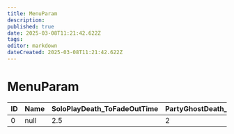 ```yaml
---
title: MenuParam
description: 
published: true
date: 2025-03-08T11:21:42.622Z
tags: 
editor: markdown
dateCreated: 2025-03-08T11:21:42.622Z
---
```


# MenuParam
|ID|Name|SoloPlayDeath_ToFadeOutTime|PartyGhostDeath_ToFadeOutTime|PlayerMaxHpLimit|PlayerMaxMpLimit|PlayerMaxSpLimit|ActionPanelChangeThreshold_Vel|ActionPanelChangeThreshold_PassTime|PlayerMaxAddHp|PlayerMaxAddMp|PlayerMaxAddSp|DecalPosOffsetX|DecalPosOffsetY|WirePointMinSize|WirePointMaxSize|HealthHpNoDamage|HealthHpLightDamage|HealthHpHeavyDamage|HealthHpDying|HealthHpDead|PlayerCountSoul|LockStaminaNoDamage|LockStaminaLightDamage|LockStaminaMiddleDamage|LockStaminaHeavyDamage|LockStaminaCriticalDamage|WireOffScreenRangeX|WireOffScreenRangeY|WireOffScreenDisplayX|WireOffScreenDisplayY|WireOffScreenScaleEnable|WireOffScreenScale|LockStaminaFatalDamage|PreOpeningMovie_WaitSec|PlayerDangerSp|WatchTargetPointRate|WireOffScreenRangeX_Test|WireOffScreenRangeY_Test|WireOffScreenDisplayX_Test|WireOffScreenDisplayY_Test|PlayerQuarterHp|WatchTargetOffScrRangeX|WatchTargetOffScrRangeY|WatchTargetOffScrDisplayX|WatchTargetOffScrDisplayY|GetItemViewTime|SpMinimumDispTime|Reserved42|Reserved43|Reserved44|Reserved45|Reserved46|Reserved47|Reserved48|Reserved49|Reserved50|Reserved51|Reserved52|Reserved53|Reserved54|Reserved55|Reserved56|Reserved57|Reserved58|Reserved59|
|-|----|---|-|----|---|----|---|-|-|-|--|--|--|----|----|---|---|---|-|-|-|---|--|--|--|-|--|--|--|--|-|---|-|---|--|--|-|-|-|-|--|-|-|-|-|--|---|-|-|-|-|-|-|-|-|-|-|-|-|-|-|-|-|-|-|
|0|null|2.5|2|1920|600|1920|0.5|0|0|0|17|-8|40|0.45|0.58|300|250|100|1|0|0|100|75|51|25|1|20|15|20|15|0|0.5|0|3.5|35|10|3|3|3|5|20|0|0|3|8|10|0.5|0|0|0|0|0|0|0|0|0|0|0|0|0|0|0|0|0|0|
